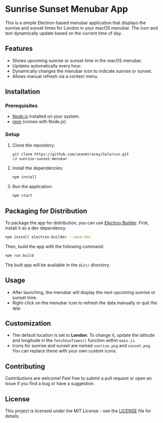 # Sunrise Sunset Menubar App

This is a simple Electron-based menubar application that displays the sunrise and sunset times for London in your macOS menubar. The icon and text dynamically update based on the current time of day.

## Features
- Shows upcoming sunrise or sunset time in the macOS menubar.
- Updates automatically every hour.
- Dynamically changes the menubar icon to indicate sunrise or sunset.
- Allows manual refresh via a context menu.

## Installation

### Prerequisites
- [Node.js](https://nodejs.org/) installed on your system.
- [npm](https://www.npmjs.com/) (comes with Node.js).

### Setup
1. Clone the repository:
   ```bash
   git clone https://github.com/seanmtracey/Solarcus.git
   cd sunrise-sunset-menubar
   ```

2. Install the dependencies:
   ```bash
   npm install
   ```

3. Run the application:
   ```bash
   npm start
   ```

## Packaging for Distribution
To package the app for distribution, you can use [Electron Builder](https://www.electron.build/). First, install it as a dev dependency:

```bash
npm install electron-builder --save-dev
```

Then, build the app with the following command:

```bash
npm run build
```

The built app will be available in the `dist/` directory.

## Usage
- After launching, the menubar will display the next upcoming sunrise or sunset time.
- Right-click on the menubar icon to refresh the data manually or quit the app.

## Customization
- The default location is set to **London**. To change it, update the latitude and longitude in the `fetchSunTimes()` function within `main.js`.
- Icons for sunrise and sunset are named `sunrise.png` and `sunset.png`. You can replace these with your own custom icons.

## Contributing
Contributions are welcome! Feel free to submit a pull request or open an issue if you find a bug or have a suggestion.

## License
This project is licensed under the MIT License - see the [LICENSE](LICENSE) file for details.

